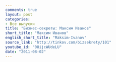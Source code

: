 ```yaml
---
comments: true
layout: post
categories:
- Все выпуски
title: "Бизнес-секреты: Максим Иванов"
short_title: "Максим Иванов"
english_short_title: "Maksim-Ivanov"
source_link: "http://tinkov.com/bizsekrety/101"
youtube_id: "08ijcWUdeLU"
date: "2011-08-02"
---
```


